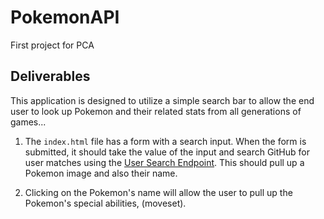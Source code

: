 # PokemonAPI
First project for PCA 

## Deliverables
This application is designed to utilize a simple search bar to allow the end user to look up Pokemon and their related stats from all generations of games...

1. The `index.html` file has a form with a search input. When the form is submitted, it should take the value of the input and search GitHub for user matches using the [User Search Endpoint](#https://pokeapi.co/api/v2/pokemon/${name}). This should pull up a Pokemon image and also their name.

2. Clicking on the Pokemon's name will allow the user to pull up the Pokemon's special abilities, (moveset).


